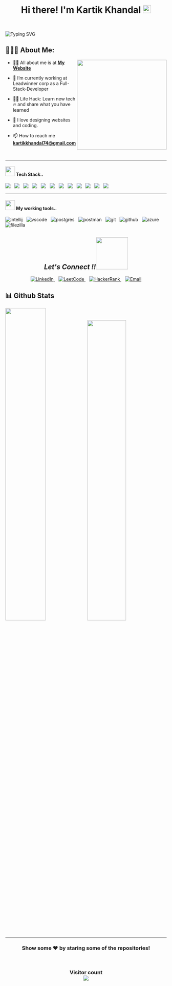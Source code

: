 <h1 align="center">Hi there! I'm Kartik Khandal <img src="https://media.giphy.com/media/hvRJCLFzcasrR4ia7z/giphy.gif"
    width="25px"> </h1>
<br>

![Typing
SVG](https://readme-typing-svg.herokuapp.com?font=comfortaa&color=016EEA&size=24&width=1100&lines=Currently+Working+As+A+Full-Stack+Web+Development+At+Leadwinner+Corp+Pvt+Ltd.;Open-Source+Developer;Nice+to+meet+you...)
<br>
## 👨🏻‍💻 About Me:

<img src="https://raw.githubusercontent.com/gauravsapkal/gauravsapkal/main/code.gif" height="280px" align="right" />

- 🙋‍♂️ All about me is at **[My Website](https://kartik-khandal-portfolio.netlify.app)**

- 🌱 I’m currently working at Leadwinner corp as a Full-Stack-Developer

- 👨‍💻 Life Hack: Learn new tech :fire: and share what you have learned

- 💓 I love designing websites and coding.

- 📫 How to reach me **kartikkhandal74@gmail.com**

<br>








<hr>
<h4><img src="https://media.giphy.com/media/iY8CRBdQXODJSCERIr/giphy.gif" width="30px">&nbsp;Tech Stack..</h4>
<p>
  <img
    src="https://img.shields.io/badge/html5%20-%23e34f26.svg?&style=for-the-badge&logo=html5&logoColor=white" />&nbsp;&nbsp;
  <img
    src="https://img.shields.io/badge/css3%20-%231572B6.svg?&style=for-the-badge&logo=css3&logoColor=white" />&nbsp;&nbsp;
  <img
    src="https://img.shields.io/badge/bootstrap%20-%23563D7C.svg?&style=for-the-badge&logo=bootstrap&logoColor=white" />&nbsp;&nbsp;
  <img
    src="https://img.shields.io/badge/javascript%20-%23F7DF1.svg?&style=for-the-badge&logo=javascript&logoColor=white" />&nbsp;&nbsp;
  <img src="https://img.shields.io/badge/typescript%20-%23007ACC.svg?&style=for-the-badge&logo=typescript&logoColor=white" />&nbsp;&nbsp;
  <img
    src="https://img.shields.io/badge/angular%20-%23DD0031.svg?&style=for-the-badge&logo=angular&logoColor=white" />&nbsp;&nbsp;
  <img src="https://img.shields.io/badge/java%20-%230080FF.svg?&style=for-the-badge&logo=java&logoColor=white" />&nbsp;&nbsp;
  <img src="https://img.shields.io/badge/c%20-%23A8B9CC.svg?&style=for-the-badge&logo=c&logoColor=white" />&nbsp;&nbsp;
  <img
    src="https://img.shields.io/badge/springboot%20-%236DB33F.svg?&style=for-the-badge&logo=spring-boot&logoColor=white" />&nbsp;&nbsp;
  <img
    src="https://img.shields.io/badge/hibernate%20-%23212121.svg?&style=for-the-badge&logo=hibernate&logoColor=white" />&nbsp;&nbsp;
  <img
    src="https://img.shields.io/badge/postgresql%20-%23336791.svg?&style=for-the-badge&logo=postgresql&logoColor=white" />&nbsp;&nbsp;
  <img
    src="https://img.shields.io/badge/oracle%20-%23F80000.svg?&style=for-the-badge&logo=oracle&logoColor=white" />&nbsp;&nbsp;
</p>

<hr>
<h4><img src="https://media.giphy.com/media/iY8CRBdQXODJSCERIr/giphy.gif" width="30px">&nbsp;My working tools..</h4>
<p>
  <img src="https://img.shields.io/badge/IntelliJ%20IDEA-000000?style=for-the-badge&logo=intellij-idea&logoColor=white"
    alt="intellij" />&nbsp;&nbsp;
  <img src="https://img.shields.io/badge/VSCode-0078D4?style=for-the-badge&logo=visual%20studio%20code&logoColor=white"
    alt="vscode" />&nbsp;&nbsp;
  <img
    src="https://img.shields.io/badge/PostgreSQL-336791?style=for-the-badge&logo=postgresql&logoColor=white" alt="postgres"
    />&nbsp;&nbsp;
  <img src="https://img.shields.io/badge/Postman-FF6C37?style=for-the-badge&logo=Postman&logoColor=white"
    alt="postman" />&nbsp;&nbsp;
  <img src="https://img.shields.io/badge/Git%20-%23F7DF1E.svg?&style=for-the-badge&color=blue&logo=Git&logoColor=white"
    alt="git" />&nbsp;&nbsp;
  <img src="https://img.shields.io/badge/GitHub-100000?style=for-the-badge&logo=github&logoColor=white"
    alt="github" />&nbsp;&nbsp;
  <img src="https://img.shields.io/badge/Azure-0089D6?style=for-the-badge&logo=microsoft-azure&logoColor=white"
    alt="azure" />&nbsp;&nbsp;
  <img src="https://img.shields.io/badge/FileZilla-BF0000?style=for-the-badge&logo=filezilla&logoColor=white"
    alt="filezilla" />&nbsp;&nbsp;
</p>




<h2 align="center"><i>Let's Connect !!<img
      src="https://raw.githubusercontent.com/ShahriarShafin/ShahriarShafin/main/Assets/handshake.gif" width="100" /></i>
</h2>

<p align="center">
  <a href="https://www.linkedin.com/in/kartik-khandal" target="_blank">
    <img src="https://img.shields.io/badge/LinkedIn-0077B5?style=for-the-badge&logo=linkedin&logoColor=white" alt="LinkedIn" />
  </a>&nbsp;&nbsp;
  <a href="https://leetcode.com/kartikkhandal74" target="_blank">
    <img src="https://img.shields.io/badge/LeetCode-FFA116?style=for-the-badge&logo=leetcode&logoColor=white" alt="LeetCode" />
  </a>&nbsp;&nbsp;
  <a href="https://www.hackerrank.com/kartikkhandal74" target="_blank">
    <img src="https://img.shields.io/badge/HackerRank-2EC866?style=for-the-badge&logo=hackerrank&logoColor=white" alt="HackerRank" />
  </a>&nbsp;&nbsp;
  <a href="mailto:kartikkhandal74@gmail.com" target="_blank">
    <img src="https://img.shields.io/badge/Email-D14836?style=for-the-badge&logo=gmail&logoColor=white" alt="Email" />
  </a>
</p>





<h2>📊 Github Stats</h2>

<div>
  <img width="50%"
    src="https://github-readme-stats.vercel.app/api?username=kartik-khandal&show_icons=true&hide_border=true&theme=radical" />
  <img width="49%"
    src="https://github-readme-streak-stats.herokuapp.com/?user=kartik-khandal&hide_border=true&theme=radical" />
</div>
<hr />
<h3 align="center">
  Show some ❤️ by staring some of the repositories!
</h3>
<br>
<h3 align="center">
  Visitor count <br>
  <img src="https://profile-counter.glitch.me/kartik-khandal/count.svg" />
</h3>
